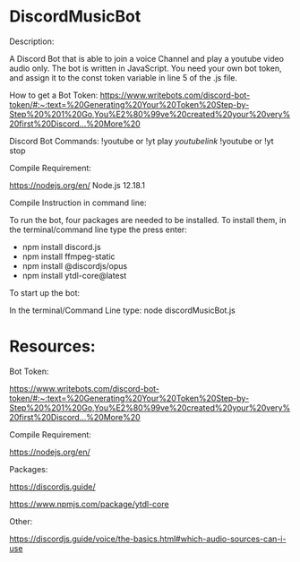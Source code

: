# DiscordMusicBot

Description:

A Discord Bot that is able to join a voice Channel and play a youtube video audio only. The bot is written in JavaScript. 
You need your own bot token, and assign it to the const token variable in line 5 of the .js file.

How to get a Bot Token: https://www.writebots.com/discord-bot-token/#:~:text=%20Generating%20Your%20Token%20Step-by-Step%20%201%20Go,You%E2%80%99ve%20created%20your%20very%20first%20Discord...%20More%20

Discord Bot Commands:
!youtube or !yt play *youtubelink*
!youtube or !yt stop

Compile Requirement:

https://nodejs.org/en/
Node.js 12.18.1

Compile Instruction in command line:

To run the bot, four packages are needed to be installed. 
To install them, in the terminal/command line type the press enter:
- npm install discord.js
- npm install ffmpeg-static
- npm install @discordjs/opus
- npm install ytdl-core@latest

To start up the bot: 

In the terminal/Command Line type: node discordMusicBot.js


# Resources:

Bot Token: 

 https://www.writebots.com/discord-bot-token/#:~:text=%20Generating%20Your%20Token%20Step-by-Step%20%201%20Go,You%E2%80%99ve%20created%20your%20very%20first%20Discord...%20More%20
 
Compile Requirement: 

https://nodejs.org/en/

Packages:

https://discordjs.guide/

https://www.npmjs.com/package/ytdl-core



Other: 

https://discordjs.guide/voice/the-basics.html#which-audio-sources-can-i-use

